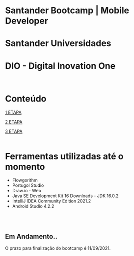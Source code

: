 # Santander Bootcamp | Mobile Developer
# Santander Universidades <br>
# DIO - Digital Inovation One <br><br>

# Conteúdo <br>
<a href="https://github.com/PaulaSena/BootcampSantanderMobile/tree/main/1%20Semana">1 ETAPA</a><br>


<a href="https://github.com/PaulaSena/BootcampSantanderMobile/tree/main/2%20Semana">2 ETAPA</a><br>


<a href="https://github.com/PaulaSena/BootcampSantanderMobile/tree/main/3%20Semana">3 ETAPA</a><br>
<br>

# Ferramentas utilizadas até o momento<br>

- Flowgorithm
- Portugol Studio
- Draw.io - Web
- Java SE Development Kit 16 Downloads - JDK 16.0.2
- IntelliJ IDEA Community Edition 2021.2
- Android Studio 4.2.2

<br><br>


## Em Andamento..
O prazo para finalização do bootcamp é 11/09/2021.



